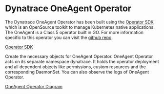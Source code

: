 # Dynatrace OneAgent Operator

The Dynatrace OneAgent Operator has been built using the [Operator SDK](https://github.com/operator-framework/operator-sdk/blob/master/README.md) which is an OpenSource toolkit to manage Kubernetes native applications.  The OneAgent is a Class 5 operator built in GO.  For more information specific to this operator you can visit the [github repo](https://github.com/dynatrace/dynatrace-oneagent-operator).

[Operator SDK](dynatrace-k8s-operator/assets/operator_logo.png)

Create the necessary objects for OneAgent Operator. OneAgent Operator acts on its separate namespace dynatrace. It holds the operator deployment and all dependent objects like permissions, custom resources and the corresponding DaemonSet. You can also observe the logs of OneAgent Operator.

[OneAgent Operator Diagram](dynatrace-k8s-operator/assets/oneagent-operator.png)